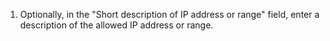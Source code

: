 1. Optionally, in the "Short description of IP address or range" field, enter a description of the allowed IP address or range.
